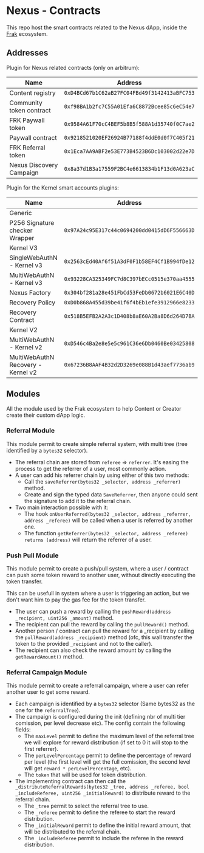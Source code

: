 # Nexus - Contracts

This repo host the smart contracts related to the Nexus dApp, inside the [Frak](https://frak.id/) ecosystem.

## Addresses

Plugin for Nexus related contracts (only on arbitrum):

| Name                                  | Address                                       |
|--                                     |--                                             |
| Content registry                      | `0xD4BCd67b1C62aB27FC04FBd49f3142413aBFC753`  |
| Community token contract              | `0xf98BA1b2fc7C55A01Efa6C8872Bcee85c6eC54e7`  |
| FRK Paywall token                     | `0x9584A61F70cC4BEF5b8B5f588A1d35740f0C7ae2`  |
| Paywall contract                      | `0x9218521020EF26924B77188f4ddE0d0f7C405f21`  |
| FRK Referral token                    | `0x1Eca7AA9ABF2e53E773B4523B6Dc103002d22e7D`  |
| Nexus Discovery Campaign              | `0x8a37d1B3a17559F2BC4e6613834b1F13d0A623aC`  |

Plugin for the Kernel smart accounts plugins:

| Name                                  | Address                                       |
|--                                     |--                                             |
| Generic                                                                               |
| P256 Signature checker Wrapper        | `0x97A24c95E317c44c0694200dd0415dD6F556663D`  |
| Kernel V3                                                                             |
| SingleWebAuthN - Kernel v3            | `0x2563cEd40Af6f51A3dF0F1b58EF4Cf1B994fDe12`  |
| MultiWebAuthN - Kernel v3             | `0x93228CA325349FC7d8C397bECc0515e370aa4555`  |
| Nexus Factory                         | `0x304bf281a28e451FbCd53FeDb0672b6021E6C40D`  |
| Recovery Policy                       | `0xD0b868A455d39be41f6f4bEb1efe3912966e8233`  |
| Recovery Contract                     | `0x518B5EFB2A2A3c1D408b8aE60A2Ba8D6d264D7BA`  |
| Kernel V2                                                                             |
| MultiWebAuthN - Kernel v2             | `0xD546c4Ba2e8e5e5c961C36e6Db0460Be03425808`  |
| MultiWebAuthN Recovery - Kernel v2    | `0x67236B8AAF4B32d2D3269e088B1d43aef7736ab9`  |

## Modules

All the module used by the Frak ecosystem to help Content or Creator create their custom dApp logic.

### Referral Module

This module permit to create simple referral system, with multi tree (tree identified by a `bytes32` selector).

- The referral chain are stored from `referee` => `referrer`. It's easing the process to get the referrer of a user, most commonly action.
- A user can add his referrer chain by using either of this two methods:
    - Call the `saveReferrer(bytes32 _selector, address _referrer)` method.
    - Create and sign the typed data `SaveReferrer`, then anyone could sent the signature to add it to the referral chain.
- Two main interaction possible with it:
    - The hook `onUserReferred(bytes32 _selector, address _referrer, address _referee)` will be called when a user is referred by another one.
    - The function `getReferrer(bytes32 _selector, address _referee) returns (address)` will return the referrer of a user. 

### Push Pull Module

This module permit to create a push/pull system, where a user / contract can push some token reward to another user, without directly executing the token transfer.

This can be usefull in system where a user is triggering an action, but we don't want him to pay the gas fee for the token transfer.

- The user can push a reward by calling the `pushReward(address _recipient, uint256 _amount)` method.
- The recipient can pull the reward by calling the `pullReward()` method.
- Another person / contract can pull the reward for a _recipient by calling the `pullReward(address _recipient)` method (ofc, this wall transfer the token to the provided `_recipient` and not to the caller).
- The recipient can also check the reward amount by calling the `getRewardAmount()` method.

### Referral Campaign Module

This module permit to create a referral campaign, where a user can refer another user to get some reward.

- Each campaign is identified by a `bytes32` selector (Same bytes32 as the one for the `referralTree`).
- The campaign is configured during the init (defining nbr of multi tier comission, per level decrease etc). The config contain the following fields:
    - The `maxLevel` permit to define the maximum level of the referral tree we will explore for reward distribution (if set to 0 it will stop to the first referrer).
    - The `perLevelPercentage` permit to define the percentage of reward per level (the first level will get the full comission, the second level will get `reward * perLevelPercentage`, etc).
    - The `token` that will be used for token distribution.
- The implementing contract can then call the `_distributeReferralRewards(bytes32 _tree, address _referee, bool _includeReferee, uint256 _initialReward)` to distribute reward to the referral chain.
    - The `_tree` permit to select the referral tree to use.
    - The `_referee` permit to define the referee to start the reward distribution.
    - The `_initialReward` permit to define the initial reward amount, that will be distributed to the referral chain.
    - The `_includeReferee` permit to include the referee in the reward distribution.